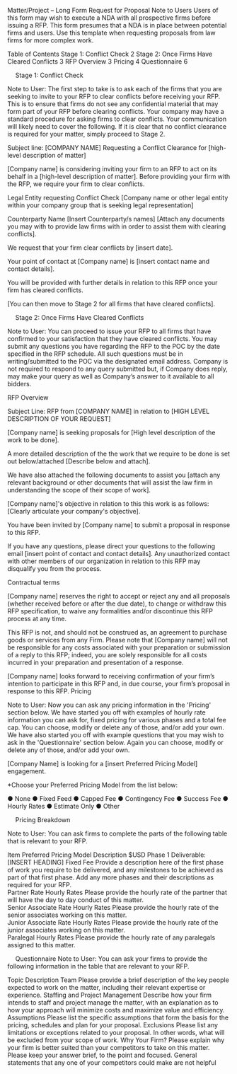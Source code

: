 ﻿Matter/Project – Long Form
Request for Proposal
Note to Users
Users of this form may wish to execute a NDA with all prospective firms before issuing a RFP.  This form presumes that a NDA is in place between potential firms and users. Use this template when requesting proposals from law firms for more complex work. 
  

Table of Contents
Stage 1: Conflict Check	2
Stage 2: Once Firms Have Cleared Conflicts	3
RFP Overview	3
Pricing	4
Questionnaire	6


 
Stage 1: Conflict Check

Note to User:
The first step to take is to ask each of the firms that you are seeking to invite to your RFP to clear conflicts before receiving your RFP. This is to ensure that firms do not see any confidential material that may form part of your RFP before clearing conflicts. Your company may have a standard procedure for asking firms to clear conflicts. Your communication will likely need to cover the following. If it is clear that no conflict clearance is required for your matter, simply proceed to Stage 2. 


Subject line: [COMPANY NAME] Requesting a Conflict Clearance for [high-level description of matter]

[Company name] is considering inviting your firm to an RFP to act on its behalf in a [high-level description of matter]. Before providing your firm with the RFP, we require your firm to clear conflicts.

Legal Entity requesting Conflict Check
[Company name or other legal entity within your company group that is seeking legal representation]

Counterparty Name
[Insert Counterparty/s names] [Attach any documents you may with to provide law firms with in order to assist them with clearing conflicts]. 

We request that your firm clear conflicts by [insert date].

Your point of contact at [Company name] is [insert contact name and contact details].

You will be provided with further details in relation to this RFP once your firm has cleared conflicts.

[You can then move to Stage 2 for all firms that have cleared conflicts]. 

 
Stage 2: Once Firms Have Cleared Conflicts 

Note to User:
You can proceed to issue your RFP to all firms that have confirmed to your satisfaction that they have cleared conflicts. You may submit any questions you have regarding the RFP to the POC by the date specified in the RFP schedule. All such questions must be in writing/submitted to the POC via the designated email address. Company is not required to respond to any query submitted but, if Company does reply, may make your query as well as Company’s answer to it available to all bidders.

RFP Overview

Subject Line: RFP from [COMPANY NAME] in relation to [HIGH LEVEL DESCRIPTION OF YOUR REQUEST]  

[Company name] is seeking proposals for [High level description of the work to be done]. 

A more detailed description of the the work that we require to be done is set out below/attached [Describe below and attach].

We have also attached the following documents to assist you [attach any relevant background or other documents that will assist the law firm in understanding the scope of their scope of work].

[Company name]'s objective in relation to this this work is as follows: [Clearly articulate your company's objective]. 

You have been invited by [Company name] to submit a proposal in response to this RFP.

If you have any questions, please direct your questions to the following email [insert point of contact and contact details]. Any unauthorized contact with other members of our organization in relation to this RFP may disqualify you from the process.

Contractual terms

[Company name] reserves the right to accept or reject any and all proposals (whether received before or after the due date), to change or withdraw this RFP specification, to waive any formalities and/or discontinue this RFP process at any time.

This RFP is not, and should not be construed as, an agreement to purchase goods or services from any Firm. Please note that [Company name] will not be responsible for any costs associated with your preparation or submission of a reply to this RFP; indeed, you are solely responsible for all costs incurred in your preparation and presentation of a response.

[Company name] looks forward to receiving confirmation of your firm’s intention to participate in this RFP and, in due course, your firm’s proposal in response to this RFP.
Pricing

Note to User:
Now you can ask any pricing information in the 'Pricing' section below. We have started you off with examples of hourly rate information you can ask for, fixed pricing for various phases and a total fee cap. You can choose, modify or delete any of those, and/or add your own.  We have also started you off with example questions that you may wish to ask in the 'Questionnaire' section below. Again you can choose, modify or delete any of those, and/or add your own. 

[Company Name] is looking for a [insert Preferred Pricing Model] engagement. 		

*Choose your Preferred Pricing Model from the list below: 

●	None
●	Fixed Feed
●	Capped Fee
●	Contingency Fee
●	Success Fee
●	Hourly Rates
●	Estimate Only
●	Other

 
Pricing Breakdown

Note to User:
You can ask firms to complete the parts of the following table that is relevant to your RFP.

Item 	Preferred Pricing Model	Description	$USD
Phase 1 Deliverable: [INSERT HEADING]	Fixed Fee	Provide a description here of the first phase of work you require to be delivered, and any milestones to be achieved as part of that first phase. Add any more phases and their descriptions as required for your RFP. 	
Partner Rate	Hourly Rates	Please provide the hourly rate of the partner that will have the day to day conduct of this matter. 	
Senior Associate Rate	Hourly Rates	Please provide the hourly rate of the senior associates working on this matter. 	
Junior Associate Rate	Hourly Rates	Please provide the hourly rate of the junior associates working on this matter. 	
Paralegal 	Hourly Rates	Please provide the hourly rate of any paralegals assigned to this matter. 	

 
Questionnaire
Note to User:
You can ask your firms to provide the following information in the table that are relevant to your RFP.

Topic	Description
Team	Please provide a brief description of the key people expected to work on the matter, including their relevant expertise or experience.
Staffing and Project Management	Describe how your firm intends to staff and project manage the matter, with an explanation as to how your approach will minimize costs and maximize value and efficiency.
Assumptions	Please list the specific assumptions that form the basis for the pricing, schedules and plan for your proposal.
Exclusions	Please list any limitations or exceptions related to your proposal. In other words, what will be excluded from your scope of work.
Why Your Firm?	Please explain why your firm is better suited than your competitors to take on this matter.  Please keep your answer brief, to the point and focused.  General statements that any one of your competitors could make are not helpful










